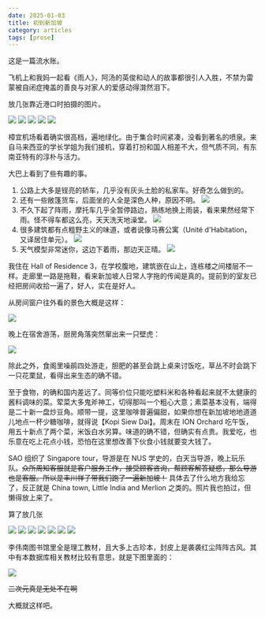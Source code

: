 ```yaml
---
date: 2025-01-03
title: 初到新加坡
category: articles
tags: [prose]
---
```


这是一篇流水账。

飞机上和我妈一起看《雨人》，阿汤的英俊和动人的故事都很引人入胜，不禁为雷蒙被自闭症掩盖的善良与对家人的爱感动得潸然泪下。

放几张靠近港口时拍摄的图片。

![](http://cirnov.ski/usr/uploads/2025/03/2842398205.jpg)
![](http://cirnov.ski/usr/uploads/2025/03/1859069421.jpg)
![](http://cirnov.ski/usr/uploads/2025/03/1055777392.jpg)
![](http://cirnov.ski/usr/uploads/2025/03/2833293550.jpg)
![](http://cirnov.ski/usr/uploads/2025/03/451647489.jpg)

樟宜机场看着确实很高档，遍地绿化。由于集合时间紧凑，没看到著名的喷泉。来自马来西亚的学长学姐为我们接机，穿着打扮和国人相差不大，但气质不同，有东南亚特有的淳朴与活力。

大巴上看到了些有趣的事。

1. 公路上大多是锃亮的轿车，几乎没有灰头土脸的私家车。好奇怎么做到的。
2. 还有一些敞篷货车，后面坐的人全是深色人种，原因不明。
![](http://cirnov.ski/usr/uploads/2025/03/2815153684.jpg)
3. 不久下起了阵雨，摩托车几乎全暂停路边，熟练地换上雨装，看来果然经常下雨。怪不得车都这么亮，天天洗天地澡堂。
![](http://cirnov.ski/usr/uploads/2025/03/3972809252.jpg)
4. 很多建筑都有点粗野主义的味道，或者说像马赛公寓（Unité d'Habitation，又译居住单元）。
![](http://cirnov.ski/usr/uploads/2025/03/1511073224.jpg)
5. 天气模型非常迷你，这边下着雨，那边天正晴。
![](http://cirnov.ski/usr/uploads/2025/03/2898368605.jpg)

我住在 Hall of Residence 3，在学校腹地，建筑嵌在山上，连栋楼之间楼层不一样。走廊里一路是拖鞋，看来新加坡人日常人字拖的传闻是真的。提前到的室友已经把房间收拾一遍了，好人，实在是好人。

从房间窗户往外看的景色大概是这样：

![](http://cirnov.ski/usr/uploads/2025/03/2344743951.jpg)

晚上在宿舍游荡，厨房角落突然窜出来一只壁虎：

![](http://cirnov.ski/usr/uploads/2025/03/3730381929.jpg)

除此之外，食阁里噪鹃四处游走，胆肥的甚至会跳上桌来讨饭吃，草丛不时会跳下一只花栗鼠，看得出来生态的确不错。

至于食物，的确和国内差远了。同等价位只能吃塑料米和各种看起来就不太健康的酱料调味的菜。荤菜大多鬼斧神工，切得那叫一个粗心大意；素菜基本没有，端得是二十新一盘炒豆角。顺带一提，这里咖啡普遍偏甜，如果你想在新加坡地地道道儿地点一杯少糖咖啡，就得说【Kopi Siew Dai】。周末在 ION Orchard 吃午饭，用五十新点了两个菜，米饭白水另算。味道的确不错，但确实有点贵。我爱吃，也乐意在吃上花点小钱，恐怕在这里想改善下伙食小钱就要变大钱了。

SAO 组织了 Singapore tour，导游是在 NUS 学史的，白天当导游，晚上玩乐队。~~众所周知客服就是客户服务工作，接受顾客咨询，帮顾客解答疑惑，那么导游也是客服。所以是丰川祥子带我们跑了一遍新加坡！~~ 具体去了什么地方我给忘了，反正就是 China town, Little India and Merlion 之类的。照片我也拍过，但懒得放上来了。

算了放几张

![](http://cirnov.ski/usr/uploads/2025/03/896189809.jpg)
![](http://cirnov.ski/usr/uploads/2025/03/2679794352.jpg)
![](http://cirnov.ski/usr/uploads/2025/03/3036391478.jpg)
![](http://cirnov.ski/usr/uploads/2025/03/2500725923.jpg)
![](http://cirnov.ski/usr/uploads/2025/03/1191978502.jpg)
![](http://cirnov.ski/usr/uploads/2025/03/4275612936.jpg)
![](http://cirnov.ski/usr/uploads/2025/03/2629492957.jpg)

李伟南图书馆里全是理工教材，且大多上古珍本，封皮上是袭袭红尘阵阵古风。其中有本数据库相关教材比较有意思，就是下图里面的：

![](http://cirnov.ski/usr/uploads/2025/03/1115994868.jpg)

~~二次元真是无处不在啊~~

大概就这样吧。
    